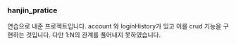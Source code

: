 ### hanjin_pratice
연습으로 내준 프로젝트입니다.
account 와 loginHistory가 있고 이를 crud 기능을 구현하는 것입니다.
다만 1:N의 관계를 풀어내지 못하였습니다.
